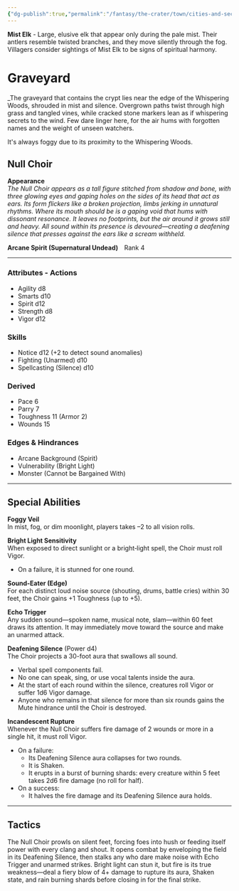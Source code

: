 ```yaml
---
{"dg-publish":true,"permalink":"/fantasy/the-crater/town/cities-and-sectors/graveyard/"}
---
```


**Mist Elk** - Large, elusive elk that appear only during the pale mist. Their antlers resemble twisted branches, and they move silently through the fog. Villagers consider sightings of Mist Elk to be signs of spiritual harmony.
# Graveyard

_The graveyard that contains the crypt lies near the edge of the Whispering Woods, shrouded in mist and silence. Overgrown paths twist through high grass and tangled vines, while cracked stone markers lean as if whispering secrets to the wind. Few dare linger here, for the air hums with forgotten names and the weight of unseen watchers. 

It's always foggy due to its proximity to the Whispering Woods.
## Null Choir  

**Appearance**  
_The Null Choir appears as a tall figure stitched from shadow and bone, with three glowing eyes and gaping holes on the sides of its head that act as ears. Its form flickers like a broken projection, limbs jerking in unnatural rhythms. Where its mouth should be is a gaping void that hums with dissonant resonance. It leaves no footprints, but the air around it grows still and heavy. All sound within its presence is devoured—creating a deafening silence that presses against the ears like a scream withheld._

**Arcane Spirit (Supernatural Undead)** Rank 4

---

### Attributes  - Actions
- Agility d8  
- Smarts d10  
- Spirit d12  
- Strength d8  
- Vigor d12  

### Skills  
- Notice d12 (+2 to detect sound anomalies)  
- Fighting (Unarmed) d10  
- Spellcasting (Silence) d10  

### Derived  
- Pace 6  
- Parry 7  
- Toughness 11 (Armor 2)  
- Wounds 15  

### Edges & Hindrances  
- Arcane Background (Spirit)  
- Vulnerability (Bright Light)  
- Monster (Cannot be Bargained With)  

---

## Special Abilities

**Foggy Veil**  
In mist, fog, or dim moonlight, players takes –2 to all vision rolls.

**Bright Light Sensitivity**  
When exposed to direct sunlight or a bright‐light spell, the Choir must roll Vigor.  
- On a failure, it is stunned for one round.

**Sound-Eater (Edge)**  
For each distinct loud noise source (shouting, drums, battle cries) within 30 feet, the Choir gains +1 Toughness (up to +5).

**Echo Trigger**  
Any sudden sound—spoken name, musical note, slam—within 60 feet draws its attention. It may immediately move toward the source and make an unarmed attack.

**Deafening Silence** (Power d4)  
The Choir projects a 30-foot aura that swallows all sound.  
- Verbal spell components fail.  
- No one can speak, sing, or use vocal talents inside the aura.  
- At the start of each round within the silence, creatures roll Vigor or suffer 1d6 Vigor damage.  
- Anyone who remains in that silence for more than six rounds gains the Mute hindrance until the Choir is destroyed.

**Incandescent Rupture**  
Whenever the Null Choir suffers fire damage of 2 wounds or more in a single hit, it must roll Vigor.  
- On a failure:  
  - Its Deafening Silence aura collapses for two rounds.  
  - It is Shaken.  
  - It erupts in a burst of burning shards: every creature within 5 feet takes 2d6 fire damage (no roll for half).  
- On a success:  
  - It halves the fire damage and its Deafening Silence aura holds.

---
## Tactics

The Null Choir prowls on silent feet, forcing foes into hush or feeding itself power with every clang and shout. It opens combat by enveloping the field in its Deafening Silence, then stalks any who dare make noise with Echo Trigger and unarmed strikes. Bright light can stun it, but fire is its true weakness—deal a fiery blow of 4+ damage to rupture its aura, Shaken state, and rain burning shards before closing in for the final strike.  
